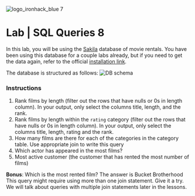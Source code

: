 ![logo_ironhack_blue 7](https://user-images.githubusercontent.com/23629340/40541063-a07a0a8a-601a-11e8-91b5-2f13e4e6b441.png)

# Lab | SQL Queries 8

In this lab, you will be using the [Sakila](https://dev.mysql.com/doc/sakila/en/) database of movie rentals. You have been using this database for a couple labs already, but if you need to get the data again, refer to the official [installation link](https://dev.mysql.com/doc/sakila/en/sakila-installation.html).

The database is structured as follows:
![DB schema](https://education-team-2020.s3-eu-west-1.amazonaws.com/data-analytics/database-sakila-schema.png)

### Instructions

1. Rank films by length (filter out the rows that have nulls or 0s in length column). In your output, only select the columns title, length, and the rank.  
2. Rank films by length within the `rating` category (filter out the rows that have nulls or 0s in length column). In your output, only select the columns title, length, rating and the rank.  
3. How many films are there for each of the categories in the category table. Use appropriate join to write this query
4. Which actor has appeared in the most films?
5. Most active customer (the customer that has rented the most number of films)

**Bonus**: Which is the most rented film?
The answer is Bucket Brotherhood
This query might require using more than one join statement. Give it a try. We will talk about queries with multiple join statements later in the lessons.
